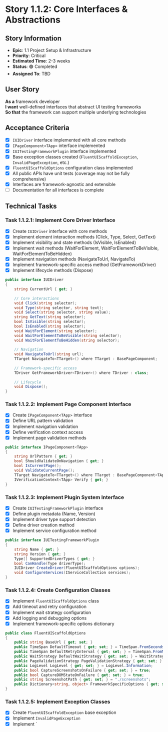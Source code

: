# Story 1.1.2: Core Interfaces & Abstractions

## Story Information
- **Epic**: 1.1 Project Setup & Infrastructure
- **Priority**: Critical
- **Estimated Time**: 2-3 weeks
- **Status**: 🟢 Completed
- **Assigned To**: TBD

## User Story
**As a** framework developer  
**I want** well-defined interfaces that abstract UI testing frameworks  
**So that** the framework can support multiple underlying technologies

## Acceptance Criteria
- [x] `IUIDriver` interface implemented with all core methods
- [x] `IPageComponent<TApp>` interface implemented
- [x] `IUITestingFrameworkPlugin` interface implemented
- [x] Base exception classes created (`FluentUIScaffoldException`, `InvalidPageException`, etc.)
- [x] `FluentUIScaffoldOptions` configuration class implemented
- [x] All public APIs have unit tests (coverage may not be fully comprehensive)
- [x] Interfaces are framework-agnostic and extensible
- [ ] Documentation for all interfaces is complete

## Technical Tasks

### Task 1.1.2.1: Implement Core Driver Interface
- [x] Create `IUIDriver` interface with core methods
- [x] Implement element interaction methods (Click, Type, Select, GetText)
- [x] Implement visibility and state methods (IsVisible, IsEnabled)
- [x] Implement wait methods (WaitForElement, WaitForElementToBeVisible, WaitForElementToBeHidden)
- [x] Implement navigation methods (NavigateToUrl, NavigateTo<T>)
- [x] Implement framework-specific access method (GetFrameworkDriver<T>)
- [x] Implement lifecycle methods (Dispose)

```csharp
public interface IUIDriver
{
    string CurrentUrl { get; }
    
    // Core interactions
    void Click(string selector);
    void Type(string selector, string text);
    void Select(string selector, string value);
    string GetText(string selector);
    bool IsVisible(string selector);
    bool IsEnabled(string selector);
    void WaitForElement(string selector);
    void WaitForElementToBeVisible(string selector);
    void WaitForElementToBeHidden(string selector);
    
    // Navigation
    void NavigateToUrl(string url);
    TTarget NavigateTo<TTarget>() where TTarget : BasePageComponent;
    
    // Framework-specific access
    TDriver GetFrameworkDriver<TDriver>() where TDriver : class;
    
    // Lifecycle
    void Dispose();
}
```

### Task 1.1.2.2: Implement Page Component Interface
- [x] Create `IPageComponent<TApp>` interface
- [x] Define URL pattern validation
- [x] Implement navigation validation
- [x] Define verification context access
- [x] Implement page validation methods

```csharp
public interface IPageComponent<TApp>
{
    string UrlPattern { get; }
    bool ShouldValidateOnNavigation { get; }
    bool IsCurrentPage();
    void ValidateCurrentPage();
    TTarget NavigateTo<TTarget>() where TTarget : BasePageComponent<TApp>;
    IVerificationContext<TApp> Verify { get; }
}
```

### Task 1.1.2.3: Implement Plugin System Interface
- [x] Create `IUITestingFrameworkPlugin` interface
- [x] Define plugin metadata (Name, Version)
- [x] Implement driver type support detection
- [x] Define driver creation method
- [x] Implement service configuration method

```csharp
public interface IUITestingFrameworkPlugin
{
    string Name { get; }
    string Version { get; }
    Type[] SupportedDriverTypes { get; }
    bool CanHandle(Type driverType);
    IUIDriver CreateDriver(FluentUIScaffoldOptions options);
    void ConfigureServices(IServiceCollection services);
}
```

### Task 1.1.2.4: Create Configuration Classes
- [x] Implement `FluentUIScaffoldOptions` class
- [x] Add timeout and retry configuration
- [x] Implement wait strategy configuration
- [x] Add logging and debugging options
- [x] Implement framework-specific options dictionary

```csharp
public class FluentUIScaffoldOptions
{
    public string BaseUrl { get; set; }
    public TimeSpan DefaultTimeout { get; set; } = TimeSpan.FromSeconds(30);
    public TimeSpan DefaultRetryInterval { get; set; } = TimeSpan.FromMilliseconds(500);
    public WaitStrategy DefaultWaitStrategy { get; set; } = WaitStrategy.Smart;
    public PageValidationStrategy PageValidationStrategy { get; set; } = PageValidationStrategy.Configurable;
    public LogLevel LogLevel { get; set; } = LogLevel.Information;
    public bool CaptureScreenshotsOnFailure { get; set; } = true;
    public bool CaptureDOMStateOnFailure { get; set; } = true;
    public string ScreenshotPath { get; set; } = "./screenshots";
    public Dictionary<string, object> FrameworkSpecificOptions { get; set; } = new();
}
```

### Task 1.1.2.5: Implement Exception Classes
- [x] Create `FluentUIScaffoldException` base exception
- [x] Implement `InvalidPageException`
- [x] Implement `